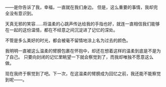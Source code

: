 ——是你告诉了我，幸福，一直就在我们身边。
但是，这么重要的事情，我却完全没有意识到。

天真无邪的笑容……将温柔的心跳声传达给我的手指也好，就连一直相信我们能够在一起的这份温情，都在不经意之间沉淀进了记忆的深处。

不管是多么美好的时光，都会被毫不留情地涂上名为过去的颜色。

我明明一直被这么温柔的臂膀包裹在怀抱中，却还在想着这样的温柔到底是不是为了自己。
只要向封闭的记忆里眺望一下就会察觉到了，而我却唯独不愿意这么做。

现在我终于察觉到了吧。下一次，在这温柔的臂膀成为回忆之前，我还能不能察觉到呢——。
